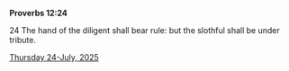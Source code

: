**Proverbs 12:24**

24 The hand of the diligent shall bear rule: but the slothful shall be under tribute.

[Thursday 24-July, 2025](https://getbible.net/kjv/Proverbs/12/24)
